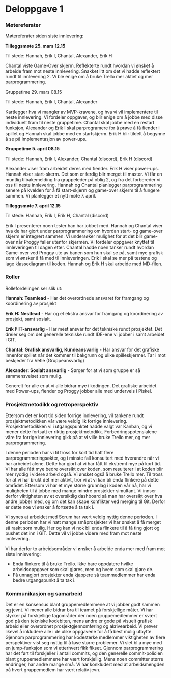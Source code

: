 # Deloppgave 1
### Møtereferater
Møtereferater siden siste innlevering:

**Tilleggsmøte 25. mars 12.15**

Til stede: Hannah, Erik I, Chantal, Alexander, Erik H

Chantal viste Game-Over skjerm. Reflekterte rundt hvordan vi ønsket å arbeide fram mot neste innlevering. Snakket litt om det vi hadde reflektert rundt til innlevering 2. Vi ble enige om å bruke Trello mer aktivt og mer parprogrammering.


Gruppetime 29. mars 08.15

Til stede: Hannah, Erik I, Chantal, Alexander

Kartlegger hva vi mangler av MVP-kravene, og hva vi vil implementere til neste innlevering. Vi fordeler oppgaver, og blir enige om å jobbe med disse individuelt fram til neste gruppetime. Chantal skal jobbe med en restart funksjon, Alexander og Erik I skal parprogramere for å prøve å få fiender i spillet og Hannah skal jobbe med en startskjerm. Erik H blir tildelt å begynne å se på implementasjon av power-ups.


**Gruppetime 5. april 08.15**

Til stede: Hannah, Erik I, Alexander, Chantal (discord), Erik H (discord)

Alexander viser fram arbeidet deres med fiender. Erik H viser power-ups. Hannah viser start-skerm. Det som er ferdig blir merget til master. Vi får en muntlig tilbakemelding fra gruppeleder på oblig 2, og fra det forbereder vi oss til neste innlevering. Hannah og Chantal planlegger parprogrammering senere på kvelden for å få start-skjerm og game-over skjerm til å fungere sammen. Vi planlegger et nytt møte 7. april.


**Tilleggsmøte 7. april 12.15** 

Til stede: Hannah, Erik I, Erik H, Chantal (discord)

Erik I presenterer noen tester han har jobbet med. Hannah og Chantal viser hva de har gjort under parprogrammering om hvordan start- og game-over skjerm er integrert sammen. Vi undersøker mulighet for at det blir game-over når Proggy faller utenfor skjermen. Vi fordeler oppgaver knyttet til innleveringen til dagen etter. Chantal hadde noen tanker rundt hvordan Game-over ved Proggy ute av banen som hun skal se på, samt mye grafisk som vi ønsker å få med til innleveringen. Erik I skal se mer på testene og lage klassediagram til koden. Hannah og Erik H skal arbeide med MD-filen. 


### Roller
Rollefordelingen ser slik ut:

**Hannah: Teamlead** - Har det overordnede ansvaret for framgang og koordinering av prosjekt

**Erik H: Nestlead** - Har og et ekstra ansvar for framgang og koordinering av prosjekt, samt sosialt.

**Erik I: IT-ansvarlig** - Har mest ansvar for det tekniske rundt prosjektet. Det dreier seg om det generelle tekniske rundt IDE-ene vi jobber i samt arbeidet i GIT.

**Chantal: Grafisk ansvarlig, Kundeansvarlig** - Har ansvar for det grafiske innenfor spillet når det kommer til bakgrunn og ulike spilleskjermer. Tar i mot beskjeder fra Vetle (Gruppeansvarlig)

**Alexander: Sosialt ansvarlig** - Sørger for at vi som gruppe er så sammensveiset som mulig. 

Generelt for alle er at vi alle bidrar mye i kodingen. Det grafiske arbeidet med Power-ups, fiender og Proggy jobber alle med underveis i Piskel. 

### Prosjektmetodikk og retroperspektiv
Ettersom det er kort tid siden forrige innlevering, vil tankene rundt prosjektmetodikken vår være veldig lik forrige innlevering. 
Prosjektmetodikken vi i utgangspunktet hadde valgt var Kanban, og vi mener dette fortsatt er riktig prosjektmetodikk. Forbedringspotensialene våre fra forrige innlevering gikk på at vi ville bruke Trello mer, og mer parprogrammering.

I denne perioden har vi til tross for kort tid hatt flere parprogrammeringsøkter, og i minste fall konsultert med hverandre når vi har arbeidet alene. Dette har gjort at vi har fått til ekstremt mye på kort tid. Vi har alle fått mye bedre oversikt over koden, som resulterer i at koden blir mer ryddig i videre arbeid også. Vi ønsket også å bruke Trello mer. Til tross for at vi har brukt det mer aktivt, tror vi at vi kan bli enda flinkere på dette området. Ettersom vi har et mye større grunnlag i koden vår nå, har vi muligheten til å jobbe med mange mindre prosjekter simultant. Vi innser derfor viktigheten av et oversiktlig dashboard så man har oversikt over hva andre jobber med, og om det kan skape konflikter ved merging til Git. Derfor er dette noe vi ønsker å fortsette å ta tak i. 

Vi synes at arbeidet med Scrum har vært veldig nyttig denne perioden. I denne perioden har vi hatt mange småprosjekter vi har ønsket å få merget så raskt som mulig. Her og kan vi nok bli enda flinkere til å få ting gjort og pushet det inn i GIT. Dette vil vi jobbe videre med fram mot neste innlevering. 

Vi har derfor to arbeidsområder vi ønsker å arbeide enda mer med fram mot siste innlevering:
- Enda flinkere til å bruke Trello. Ikke bare oppdatere hvilke arbeidsoppgaver som skal gjøres, men og hvem som skal gjøre de.
- Få unnagjort prosjekter enda kjappere så teammedlemmer har enda bedre utgangspunkt å ta tak i. 


### Kommunikasjon og samarbeid
Det er en konsensus blant gruppemedlemmene at vi jobber godt sammen og jevnt. Vi mener alle bidrar bra til teamet på forskjellige måter. Vi har styrker på forskjellige fagområder der noen gruppemedlemmer er svært god på den tekniske kodebiten, mens andre er gode på visuelt grafisk arbeid eller overordnet prosjektgjennomføring og akrivearbeid. Vi prøver likevel å inkludere alle i de ulike oppgavene for å få best mulig utbytte. Gjennom parprogrammering har kodesterke medlemmer viktigheten av flere perspektiver vist seg nyttig til å løse større problemer. Vi slet bl.a mye med en jump-funksjon som vi etterhvert fikk fikset. Gjennom parprogrammering har det ført til forskjeller i antall commits, og den generelle commit-policien blant gruppemedlemmene har vært forskjellig. Mens noen committer større endringer, har andre mange små. Vi har konkludert med at arbeidsmengden på hvert gruppemedlem har vært relativ jevn. 

